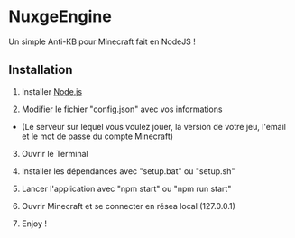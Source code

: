 # NuxgeEngine
Un simple Anti-KB pour Minecraft fait en NodeJS !

## Installation

1. Installer [Node.js](https://nodejs.org/)

2. Modifier le fichier "config.json" avec vos informations
* (Le serveur sur lequel vous voulez jouer, la version de votre jeu, l'email et le mot de passe du compte Minecraft)

3. Ouvrir le Terminal

4. Installer les dépendances avec "setup.bat" ou "setup.sh"

5. Lancer l'application avec "npm start" ou "npm run start"

6. Ouvrir Minecraft et se connecter en résea local (127.0.0.1)

7. Enjoy !
